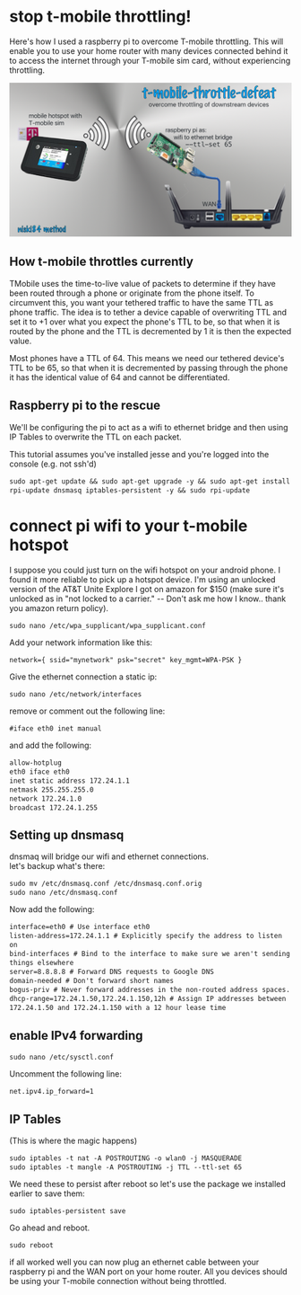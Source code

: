 # stop t-mobile throttling!

Here's how I used a raspberry pi to overcome T-mobile throttling. This will enable you to use your home router with many devices connected behind it to access the internet through your T-mobile sim card, without experiencing throttling.

![Image](./images/t-mobile-throttle-defeat.png?raw=true)

## How t-mobile throttles currently
TMobile uses the time-to-live value of packets to determine if they have been routed through a phone or originate from the phone itself. To circumvent this, you want your tethered traffic to have the same TTL as phone traffic. The idea is to tether a device capable of overwriting TTL and set it to +1 over what you expect the phone's TTL to be, so that when it is routed by the phone and the TTL is decremented by 1 it is then the expected value.

Most phones have a TTL of 64. This means we need our tethered device's TTL to be 65, so that when it is decremented by passing through the phone it has the identical value of 64 and cannot be differentiated.

## Raspberry pi to the rescue
We'll be configuring the pi to act as a wifi to ethernet bridge and then using IP Tables to overwrite the TTL on each packet. 

This tutorial assumes you've installed jesse and you're logged into the console (e.g. not ssh'd)

    sudo apt-get update && sudo apt-get upgrade -y && sudo apt-get install rpi-update dnsmasq iptables-persistent -y && sudo rpi-update

# connect pi wifi to your t-mobile hotspot

I suppose you could just turn on the wifi hotspot on your android phone.  I found it more reliable to pick up a hotspot device. I'm using an unlocked version of the AT&T Unite Explore I got on amazon for $150 (make sure it's unlocked as in "not locked to a carrier." -- Don't ask me how I know.. thank you amazon return policy).  

    sudo nano /etc/wpa_supplicant/wpa_supplicant.conf

Add your network information like this: 

    network={ ssid="mynetwork" psk="secret" key_mgmt=WPA-PSK }

Give the ethernet connection a static ip:

    sudo nano /etc/network/interfaces

remove or comment out the following line:

    #iface eth0 inet manual

and add the following:

    allow-hotplug
    eth0 iface eth0
    inet static address 172.24.1.1
    netmask 255.255.255.0
    network 172.24.1.0
    broadcast 172.24.1.255




## Setting up dnsmasq

dnsmaq will bridge our wifi and ethernet connections.  
let's backup what's there:

    sudo mv /etc/dnsmasq.conf /etc/dnsmasq.conf.orig
    sudo nano /etc/dnsmasq.conf
Now add the following:

    interface=eth0 # Use interface eth0 
    listen-address=172.24.1.1 # Explicitly specify the address to listen on 
    bind-interfaces # Bind to the interface to make sure we aren't sending things elsewhere 
    server=8.8.8.8 # Forward DNS requests to Google DNS 
    domain-needed # Don't forward short names 
    bogus-priv # Never forward addresses in the non-routed address spaces. 
    dhcp-range=172.24.1.50,172.24.1.150,12h # Assign IP addresses between 172.24.1.50 and 172.24.1.150 with a 12 hour lease time



## enable IPv4 forwarding

    sudo nano /etc/sysctl.conf

Uncomment the following line:

    net.ipv4.ip_forward=1

## IP Tables
(This is where the magic happens)

    sudo iptables -t nat -A POSTROUTING -o wlan0 -j MASQUERADE
    sudo iptables -t mangle -A POSTROUTING -j TTL --ttl-set 65

We need these to persist after reboot so let's use the package we installed earlier to save them:

    sudo iptables-persistent save

Go ahead and reboot.  

    sudo reboot
if all worked well you can now plug an ethernet cable between your raspberry pi and the WAN port on your home router. All you devices should be using your T-mobile connection without being throttled.

